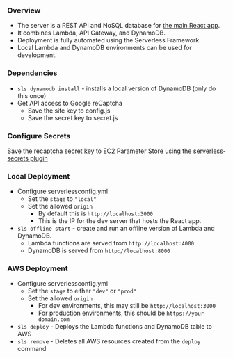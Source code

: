 ### Overview
* The server is a REST API and NoSQL database for [the main React app](../src/README.md).
* It combines Lambda, API Gateway, and DynamoDB.
* Deployment is fully automated using the Serverless Framework.
* Local Lambda and DynamoDB environments can be used for development.


### Dependencies
* `sls dynamodb install` - installs a local version of DynamoDB (only do this once)
* Get API access to Google reCaptcha
    * Save the site key to config.js
    * Save the secret key to secret.js

### Configure Secrets
Save the recaptcha secret key to EC2 Parameter Store using the [serverless-secrets plugin](https://github.com/trek10inc/serverless-secrets#usage-samples)


### Local Deployment
* Configure serverlessconfig.yml
    * Set the `stage` to `"local"`
    * Set the allowed `origin`
        * By default this is `http://localhost:3000`
        * This is the IP for the dev server that hosts the React app.
* `sls offline start` - create and run an offline version of Lambda and DynamoDB.
    * Lambda functions are served from `http://localhost:4000`
    * DynamoDB is served from `http://localhost:8000`

### AWS Deployment
* Configure serverlessconfig.yml
    * Set the `stage` to either `"dev"` or `"prod"`
    * Set the allowed `origin`
        * For dev environments, this may still be `http://localhost:3000`
        * For production environments, this should be `https://your-domain.com`
* `sls deploy` - Deploys the Lambda functions and DynamoDB table to AWS
* `sls remove` - Deletes all AWS resources created from the `deploy` command
